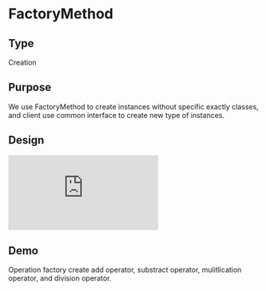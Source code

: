 # FactoryMethod

## Type
Creation

## Purpose
We use FactoryMethod to create instances without specific exactly classes, and client use common interface to create new type of instances.

## Design
![class-diagram](https://github.com/chronicqazxc/Design-Patterns/tree/master/SimpoleFactory/class-diagram.pdf)

## Demo
Operation factory create add operator, substract operator, mulitlication operator, and division operator. 


